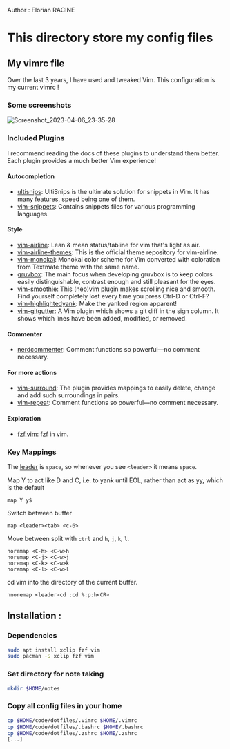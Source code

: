 Author : Florian RACINE

<h1> This directory store my config files </h1> 

<h2> My vimrc file </h2>

Over the last 3 years, I have used and tweaked Vim. This configuration is my current vimrc !

<h3> Some screenshots </h3>

![Screenshot_2023-04-06_23-35-28](https://user-images.githubusercontent.com/103432737/230498405-2a7ef287-8cae-4450-97b0-4907e619be3b.png)

<h3> Included Plugins </h3>

I recommend reading the docs of these plugins to understand them better. Each plugin provides a much better Vim experience!

<h4> Autocompletion </h4> 

* [ultisnips](https://github.com/SirVer/ultisnips): UltiSnips is the ultimate solution for snippets in Vim. It has many features, speed being one of them.
* [vim-snippets](https://github.com/honza/vim-snippets): Contains snippets files for various programming languages.

<h4> Style </h4> 

* [vim-airline](https://github.com/vim-airline/vim-airline): Lean & mean status/tabline for vim that's light as air.
* [vim-airline-themes](https://github.com/vim-airline/vim-airline-themes): This is the official theme repository for vim-airline.
* [vim-monokai](https://github.com/sickill/vim-monokai): Monokai color scheme for Vim converted with coloration from Textmate theme with the same name.
* [gruvbox](https://github.com/morhetz/gruvbox): The main focus when developing gruvbox is to keep colors easily distinguishable, contrast enough and still pleasant for the eyes.
* [vim-smoothie](https://github.com/psliwka/vim-smoothie): This (neo)vim plugin makes scrolling nice and smooth. Find yourself completely lost every time you press Ctrl-D or Ctrl-F?
* [vim-highlightedyank](https://github.com/machakann/vim-highlightedyank): Make the yanked region apparent!
* [vim-gitgutter](https://github.com/airblade/vim-gitgutter): A Vim plugin which shows a git diff in the sign column. It shows which lines have been added, modified, or removed.

<h4> Commenter </h4>

* [nerdcommenter](https://github.com/preservim/nerdcommenter): Comment functions so powerful—no comment necessary.

<h4> For more actions </h4>

* [vim-surround](https://github.com/tpope/vim-surround): The plugin provides mappings to easily delete, change and add such surroundings in pairs.
* [vim-repeat](https://github.com/tpope/vim-repeat): Comment functions so powerful—no comment necessary.

<h4> Exploration </h4>

* [fzf.vim](https://github.com/junegunn/fzf.vim): fzf in vim.

<h3> Key Mappings </h3> 

The [leader](http://learnvimscriptthehardway.stevelosh.com/chapters/06.html#leader) is `space`, so whenever you see `<leader>` it means `space`.

Map Y to act like D and C, i.e. to yank until EOL, rather than act as yy, which is the default
```vimscript
map Y y$
```

Switch between buffer
```vimscript
map <leader><tab> <c-6>
```

Move between split with `ctrl` and `h`, `j`, `k`, `l`.
```vimscript
noremap <C-h> <C-w>h
noremap <C-j> <C-w>j
noremap <C-k> <C-w>k
noremap <C-l> <C-w>l
```

cd vim into the directory of the current buffer.
```vimscript
nnoremap <leader>cd :cd %:p:h<CR>
```

<h2> Installation : </h2>

<h3> Dependencies </h3>

```bash
sudo apt install xclip fzf vim
sudo pacman -S xclip fzf vim
```

<h3> Set directory for note taking </h3>

```bash
mkdir $HOME/notes
```

<h3> Copy all config files in your home </h3>

```bash
cp $HOME/code/dotfiles/.vimrc $HOME/.vimrc
cp $HOME/code/dotfiles/.bashrc $HOME/.bashrc
cp $HOME/code/dotfiles/.zshrc $HOME/.zshrc
[...]
```
